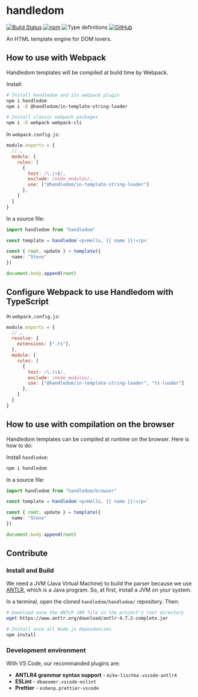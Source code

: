 # handledom

[![Build Status](https://travis-ci.com/paroi-tech/handledom.svg?branch=master)](https://travis-ci.com/paroi-tech/handledom)
[![npm](https://img.shields.io/npm/dm/handledom)](https://www.npmjs.com/package/handledom)
![Type definitions](https://img.shields.io/npm/types/handledom)
[![GitHub](https://img.shields.io/github/license/paroi-tech/handledom)](https://github.com/paroi-tech/handledom)

An HTML template engine for DOM lovers.

## How to use with Webpack

Handledom templates will be compiled at build time by Webpack.

Install:

```sh
# Install Handledom and its webpack plugin
npm i handledom
npm i -D @handledom/in-template-string-loader

# Install classic webpack packages
npm i -D webpack webpack-cli
```

In `webpack.config.js`:

```js
module.exports = {
  // …
  module: {
    rules: [
      {
        test: /\.js$/,
        exclude: /node_modules/,
        use: ["@handledom/in-template-string-loader"]
      },
    ]
  }
}
```

In a source file:

```ts
import handledom from "handledom"

const template = handledom`<p>Hello, {{ name }}!</p>`

const { root, update } = template({
  name: "Steve"
})

document.body.append(root)
```

## Configure Webpack to use Handledom with TypeScript

In `webpack.config.js`:

```js
module.exports = {
  // …
  resolve: {
    extensions: [".ts"],
  },
  module: {
    rules: [
      {
        test: /\.ts$/,
        exclude: /node_modules/,
        use: ["@handledom/in-template-string-loader", "ts-loader"]
      },
    ]
  }
}
```

## How to use with compilation on the browser

Handledom templates can be compiled at runtime on the browser. Here is how to do:

Install `handledom`:

```sh
npm i handledom
```

In a source file:

```ts
import handledom from "handledom/browser"

const template = handledom`<p>Hello, {{ name }}!</p>`

const { root, update } = template({
  name: "Steve"
})

document.body.append(root)
```

## Contribute

### Install and Build

We need a JVM (Java Virtual Machine) to build the parser because we use [ANTLR](https://www.antlr.org/), which is a Java program. So, at first, install a JVM on your system.

In a terminal, open the cloned `handledom/handledom/` repository. Then:

```sh
# Download once the ANTLR JAR file in the project's root directory
wget https://www.antlr.org/download/antlr-4.7.2-complete.jar

# Install once all Node.js dependencies
npm install
```

### Development environment

With VS Code, our recommanded plugins are:

- **ANTLR4 grammar syntax support** - `mike-lischke.vscode-antlr4`
- **ESLint** - `dbaeumer.vscode-eslint`
- **Prettier** - `esbenp.prettier-vscode`
